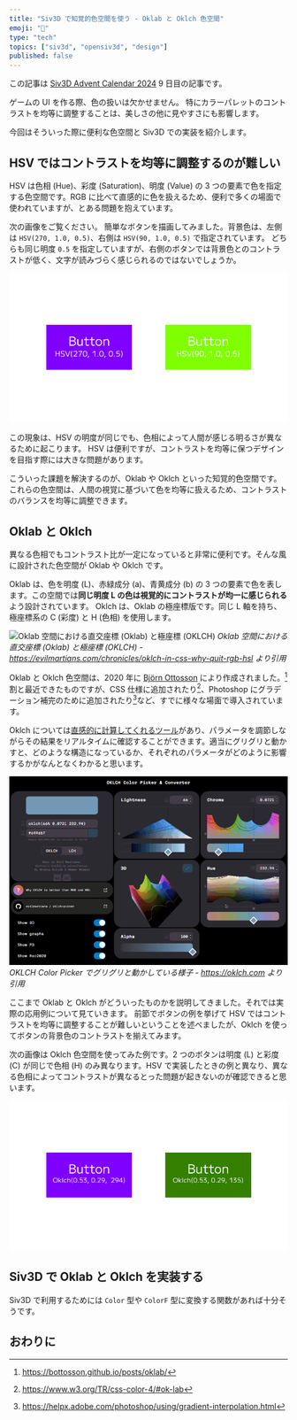 ```yaml
---
title: "Siv3D で知覚的色空間を使う - Oklab と Oklch 色空間"
emoji: "🎨"
type: "tech"
topics: ["siv3d", "opensiv3d", "design"]
published: false
---
```


この記事は [Siv3D Advent Calendar 2024](https://qiita.com/advent-calendar/2024/siv3d) 9 日目の記事です。

ゲームの UI を作る際、色の扱いは欠かせません。
特にカラーパレットのコントラストを均等に調整することは、美しさの他に見やすさにも影響します。

今回はそういった際に便利な色空間と Siv3D での実装を紹介します。

## HSV ではコントラストを均等に調整するのが難しい

HSV は色相 (Hue)、彩度 (Saturation)、明度 (Value) の 3 つの要素で色を指定する色空間です。RGB に比べて直感的に色を扱えるため、便利で多くの場面で使われていますが、とある問題を抱えています。

次の画像をご覧ください。
簡単なボタンを描画してみました。背景色は、左側は `HSV(270, 1.0, 0.5)`、右側は `HSV(90, 1.0, 0.5)` で指定されています。
どちらも同じ明度 `0.5` を指定していますが、右側のボタンでは背景色とのコントラストが低く、文字が読みづらく感じられるのではないでしょうか。

![ボタンの例、同じ明度であるがコントラストが異なる](/images/siv3d-perceptual-color/button-example.png)

この現象は、HSV の明度が同じでも、色相によって人間が感じる明るさが異なるために起こります。
HSV は便利ですが、コントラストを均等に保つデザインを目指す際には大きな問題があります。

こういった課題を解決するのが、Oklab や Oklch といった知覚的色空間です。
これらの色空間は、人間の視覚に基づいて色を均等に扱えるため、コントラストのバランスを均等に調整できます。

## Oklab と Oklch

異なる色相でもコントラスト比が一定になっていると非常に便利です。そんな風に設計された色空間が Oklab や Oklch です。

Oklab は、色を明度 (L)、赤緑成分 (a)、青黄成分 (b) の 3 つの要素で色を表します。この空間では**同じ明度 L の色は視覚的にコントラストが均一に感じられる**よう設計されています。
Oklch は、Oklab の極座標版です。同じ L 軸を持ち、極座標系の C (彩度) と H (色相) を使用します。

![Oklab 空間における直交座標 (Oklab) と極座標 (OKLCH)](https://evilmartians.com/static/2a08d3d2ca022b7d57d8ad75ac9459ba/c6a69/oklab-vs-oklch.webp)
_Oklab 空間における直交座標 (Oklab) と極座標 (OKLCH) - https://evilmartians.com/chronicles/oklch-in-css-why-quit-rgb-hsl より引用_

Oklab と Oklch 色空間は、2020 年に [Björn Ottosson](https://x.com/bjornornorn) により作成されました。[^1]
割と最近できたものですが、CSS 仕様に追加されたり[^2]、Photoshop にグラデーション補完のために追加されたり[^3]など、すでに様々な場面で導入されています。

Oklch については[直感的に計算してくれるツール](https://oklch.com/)があり、パラメータを調節しながらその結果をリアルタイムに確認することができます。適当にグリグリと動かすと、どのような構造になっているか、それぞれのパラメータがどのように影響するかがなんとなくわかると思います。

![](/images/siv3d-perceptual-color/oklch-color-picker.gif)
_OKLCH Color Picker でグリグリと動かしている様子 - https://oklch.com より引用_

ここまで Oklab と Oklch がどういったものかを説明してきました。それでは実際の応用例について見ていきます。
前節でボタンの例を挙げて HSV ではコントラストを均等に調整することが難しいということを述べましたが、Oklch を使ってボタンの背景色のコントラストを揃えてみます。

次の画像は Oklch 色空間を使ってみた例です。2 つのボタンは明度 (L) と彩度 (C) が同じで色相 (H) のみ異なります。HSV で実装したときの例と異なり、異なる色相によってコントラストが異なるとった問題が起きないのが確認できると思います。

![ボタンの例、HSV で実装したときと違い、コントラストを揃えることができている](/images/siv3d-perceptual-color/button-example-oklch.png)

[^1]: https://bottosson.github.io/posts/oklab/

[^2]: https://www.w3.org/TR/css-color-4/#ok-lab

[^3]: https://helpx.adobe.com/photoshop/using/gradient-interpolation.html

## Siv3D で Oklab と Oklch を実装する

Siv3D で利用するためには `Color` 型や `ColorF` 型に変換する関数があれば十分そうです。

## おわりに

